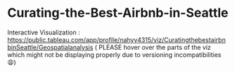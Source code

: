 # Curating-the-Best-Airbnb-in-Seattle
Interactive Visualization : https://public.tableau.com/app/profile/nahyy4315/viz/CuratingthebestairbnbinSeattle/Geospatialanalysis ( PLEASE hover over the parts of the viz which might not be displaying properly due to versioning incompatibilities 😩)
